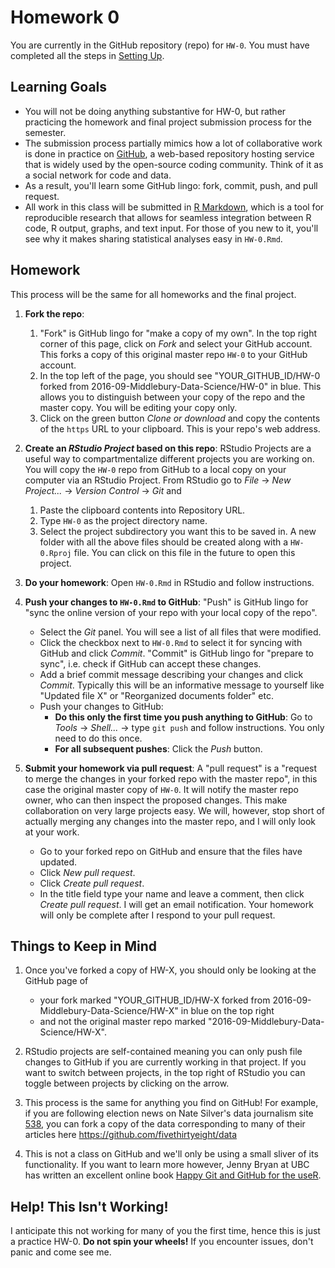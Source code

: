 Homework 0
================

You are currently in the GitHub repository (repo) for `HW-0`. You must have completed all the steps in [Setting Up](https://rudeboybert.github.io/MATH216/jekyll/update/2016/09/12/getting-started.html).

Learning Goals
--------------

-   You will not be doing anything substantive for HW-0, but rather practicing the homework and final project submission process for the semester.
-   The submission process partially mimics how a lot of collaborative work is done in practice on [GitHub](https://github.com/), a web-based repository hosting service that is widely used by the open-source coding community. Think of it as a social network for code and data.
-   As a result, you'll learn some GitHub lingo: fork, commit, push, and pull request.
-   All work in this class will be submitted in [R Markdown](http://rmarkdown.rstudio.com/), which is a tool for reproducible research that allows for seamless integration between R code, R output, graphs, and text input. For those of you new to it, you'll see why it makes sharing statistical analyses easy in `HW-0.Rmd`.

Homework
--------

This process will be the same for all homeworks and the final project.

1.  **Fork the repo**:
    1.  "Fork" is GitHub lingo for "make a copy of my own". In the top right corner of this page, click on *Fork* and select your GitHub account. This forks a copy of this original master repo `HW-0` to your GitHub account.
    2.  In the top left of the page, you should see "YOUR\_GITHUB\_ID/HW-0 forked from 2016-09-Middlebury-Data-Science/HW-0" in blue. This allows you to distinguish between your copy of the repo and the master copy. You will be editing your copy only.
    3.  Click on the green button *Clone or download* and copy the contents of the `https` URL to your clipboard. This is your repo's web address.

2.  **Create an *RStudio Project* based on this repo**: RStudio Projects are a useful way to compartmentalize different projects you are working on. You will copy the `HW-0` repo from GitHub to a local copy on your computer via an RStudio Project. From RStudio go to *File* -&gt; *New Project...* -&gt; *Version Control* -&gt; *Git* and
    1.  Paste the clipboard contents into Repository URL.
    2.  Type `HW-0` as the project directory name.
    3.  Select the project subdirectory you want this to be saved in. A new folder with all the above files should be created along with a `HW-0.Rproj` file. You can click on this file in the future to open this project.

3.  **Do your homework**: Open `HW-0.Rmd` in RStudio and follow instructions.
4.  **Push your changes to `HW-0.Rmd` to GitHub**: "Push" is GitHub lingo for "sync the online version of your repo with your local copy of the repo".
    -   Select the *Git* panel. You will see a list of all files that were modified.
    -   Click the checkbox next to `HW-0.Rmd` to select it for syncing with GitHub and click *Commit*. "Commit" is GitHub lingo for "prepare to sync", i.e. check if GitHub can accept these changes.
    -   Add a brief commit message describing your changes and click *Commit*. Typically this will be an informative message to yourself like "Updated file X" or "Reorganized documents folder" etc.
    -   Push your changes to GitHub:
        -   **Do this only the first time you push anything to GitHub**: Go to *Tools* -&gt; *Shell...* -&gt; type `git push` and follow instructions. You only need to do this once.
        -   **For all subsequent pushes**: Click the *Push* button.

5.  **Submit your homework via pull request**: A "pull request" is a "request to merge the changes in your forked repo with the master repo", in this case the original master copy of `HW-0`. It will notify the master repo owner, who can then inspect the proposed changes. This make collaboration on very large projects easy. We will, however, stop short of actually merging any changes into the master repo, and I will only look at your work.
    -   Go to your forked repo on GitHub and ensure that the files have updated.
    -   Click *New pull request*.
    -   Click *Create pull request*.
    -   In the title field type your name and leave a comment, then click *Create pull request*. I will get an email notification. Your homework will only be complete after I respond to your pull request.

Things to Keep in Mind
----------------------

1.  Once you've forked a copy of HW-X, you should only be looking at the GitHub page of
    -   your fork marked "YOUR\_GITHUB\_ID/HW-X forked from 2016-09-Middlebury-Data-Science/HW-X" in blue on the top right
    -   and not the original master repo marked "2016-09-Middlebury-Data-Science/HW-X".

2.  RStudio projects are self-contained meaning you can only push file changes to GitHub if you are currently working in that project. If you want to switch between projects, in the top right of RStudio you can toggle between projects by clicking on the arrow.
3.  This process is the same for anything you find on GitHub! For example, if you are following election news on Nate Silver's data journalism site [538](http://fivethirtyeight.com/), you can fork a copy of the data corresponding to many of their articles here <https://github.com/fivethirtyeight/data>
4.  This is not a class on GitHub and we'll only be using a small sliver of its functionality. If you want to learn more however, Jenny Bryan at UBC has written an excellent online book [Happy Git and GitHub for the useR](http://happygitwithr.com/).

Help! This Isn't Working!
-------------------------

I anticipate this not working for many of you the first time, hence this is just a practice HW-0. **Do not spin your wheels!** If you encounter issues, don't panic and come see me.
